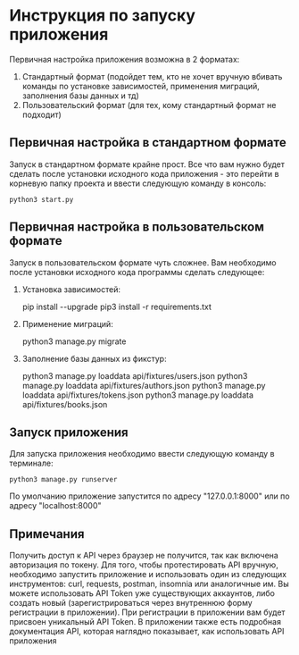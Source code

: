 # Инструкция по запуску приложения #

Первичная настройка приложения возможна в 2 форматах:
1. Стандартный формат (подойдет тем, кто не хочет вручную вбивать команды по установке зависимостей, применения миграций, заполнения базы данных и тд)
2. Пользовательский формат (для тех, кому стандартный формат не подходит)

## Первичная настройка в стандартном формате ##

Запуск в стандартном формате крайне прост. Все что вам нужно будет сделать после установки исходного кода приложения - это перейти в корневую папку проекта и ввести следующую команду в консоль:

    python3 start.py


## Первичная настройка в пользовательском формате ##

Запуск в пользовательском формате чуть сложнее. Вам необходимо после установки исходного кода программы сделать следующее:

1. Установка зависимостей:
    

    pip install --upgrade
    pip3 install -r requirements.txt


2. Применение миграций:


    python3 manage.py migrate


3. Заполнение базы данных из фикстур:


    python3 manage.py loaddata api/fixtures/users.json
    python3 manage.py loaddata api/fixtures/authors.json
    python3 manage.py loaddata api/fixtures/tokens.json
    python3 manage.py loaddata api/fixtures/books.json


## Запуск приложения ##

Для запуска приложения необходимо ввести следующую команду в терминале:

    python3 manage.py runserver

По умолчанию приложение запустится по адресу "127.0.0.1:8000" или по адресу "localhost:8000"


## Примечания ##

Получить доступ к API через браузер не получится, так как включена авторизация по токену. Для того, чтобы протестировать API вручную, необходимо запустить приложение и использовать один из следующих инструментов:
curl, requests, postman, insomnia или аналогичные им. Вы можете использовать API Token уже существующих аккаунтов, либо создать новый (зарегистрироваться через внутреннюю форму регистрации в приложении). При регистрации в приложении вам будет присвоен уникальный API Token. В приложении также есть подробная документация API, которая наглядно показывает, как использовать API приложения
